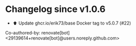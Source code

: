 # Changelog since v1.0.6
- ⬆️ Update ghcr.io/erik73/base Docker tag to v5.0.7 (#22)

Co-authored-by: renovate[bot] <29139614+renovate[bot]@users.noreply.github.com> 
